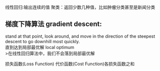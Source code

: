 线性回归:输出连续的值
聚类：返回少数几种值，比如肿瘤分类甚至是新闻分类

## 梯度下降算法 gradient descent:
<p>stand at that point, look around, and move in the direction of the steepest descent to go downhill most quickly.<br>
直到达到局部最优解 local optimum
<br>
>在线性回归算法中，我们不会落到局部最优解

损失函数(Loss Function)
代价函数(Cost Function)各损失函数之和